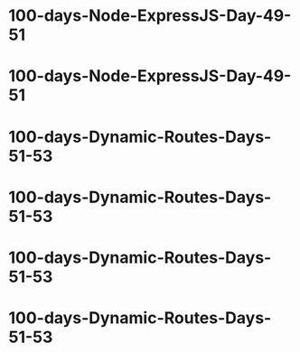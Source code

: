 # 100-days-Node-ExpressJS-Day-49-51
# 100-days-Node-ExpressJS-Day-49-51
# 100-days-Dynamic-Routes-Days-51-53
# 100-days-Dynamic-Routes-Days-51-53
# 100-days-Dynamic-Routes-Days-51-53
# 100-days-Dynamic-Routes-Days-51-53
